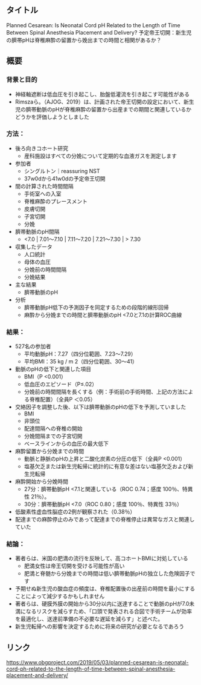 ## タイトル
Planned Cesarean: Is Neonatal Cord pH Related to the Length of Time Between Spinal Anesthesia Placement and Delivery?
予定帝王切開：新生児の臍帯pHは脊椎麻酔の留置から娩出までの時間と相関があるか？

## 概要
### 背景と目的
* 神経軸遮断は低血圧を引き起こし、胎盤低灌流を引き起こす可能性がある
* Rimszaら。（AJOG、2019）は、計画された帝王切開の設定において、新生児の臍帯動脈のpHが脊椎麻酔の留置から出産までの期間と関連しているかどうかを評価しようとしました
### 方法：
* 後ろ向きコホート研究
  * 産科施設はすべての分娩について定期的な血液ガスを測定します
* 参加者
  * シングルトン｜reassuring NST
  * 37w0dから41w0dの予定帝王切開
* 間の計算された時間間隔
  * 手術室への入室
  * 脊椎麻酔のプレースメント
  * 皮膚切開
  * 子宮切開
  * 分娩
* 臍帯動脈のpH間隔
  * <7.0 | 7.01〜7.10 | 7.11〜7.20 | 7.21〜7.30 | > 7.30
* 収集したデータ
  * 人口統計
  * 母体の血圧
  * 分娩前の時間間隔
  * 分娩結果
* 主な結果
  * 臍帯動脈のpH
* 分析
  * 臍帯動脈pH低下の予測因子を同定するための段階的線形回帰
  * 麻酔から分娩までの時間と臍帯動脈のpH <7.0と7.1の計算ROC曲線
### 結果：
* 527名の参加者
  * 平均動脈pH：7.27（四分位範囲、7.23〜7.29）
  * 平均BMI：35 kg / m 2（四分位範囲、30〜41）
* 動脈のpHの低下と関連した項目
  * BMI（P <0.001）
  * 低血圧のエピソード（P≤.02）
  * 分娩前の時間間隔を長くする（例：手術前の手術時間、上記の方法による脊椎配置）（全員P ＜0.05）
* 交絡因子を調整した後、以下は臍帯動脈のpHの低下を予測していました
  * BMI
  * 非頭位
  * 配達間隔への脊椎の開始
  * 分娩間隔までの子宮切開
  * ベースラインからの血圧の最大低下
* 麻酔留置から分娩までの時間
  * 動脈と静脈のpHの上昇と二酸化炭素の分圧の低下（全員P <0.001）
  * 塩基欠乏または新生児転帰に統計的に有意な差はない塩基欠乏および新生児転帰
* 麻酔開始から分娩時間
  * 27分：臍帯動脈pH <7.1と関連している（ROC 0.74；感度 100％、特異性 21％）。
  * 30分：臍帯動脈pH <7.0（ROC 0.80；感度 100％、特異性 33％）
* 低酸素性虚血性脳症の2例が観察された（0.38％）
* 配達までの麻酔停止のみであって配達までの脊椎停止は異常なガスと関連していた
### 結論：
* 著者らは、米国の肥満の流行を反映して、高コホートBMIに対処している
  * 肥満女性は帝王切開を受ける可能性が高い
  * 肥満と脊髄から分娩までの時間は低い臍帯動脈pHの独立した危険因子です
* 予期せぬ新生児の酸血症の頻度は、脊椎配置後の出産前の時間を最小にすることによって減少するかもしれません
* 著者らは、硬膜外膜の開始から30分以内に送達することで動脈のpHが7.0未満になるリスクを減らすため、「口頭で発表される合図で手術チームが効率を最適化し、送達前準備の不必要な遅延を減らす」と述べた。
* 新生児転帰への影響を決定するために将来の研究が必要となるであろう

## リンク
https://www.obgproject.com/2019/05/03/planned-cesarean-is-neonatal-cord-ph-related-to-the-length-of-time-between-spinal-anesthesia-placement-and-delivery/
